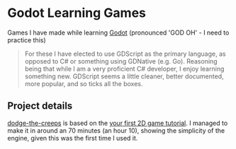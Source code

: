 # Godot Learning Games

Games I have made while learning [Godot](https://godotengine.org/) (pronounced 'GOD OH' - I need to practice this)

> For these I have elected to use GDScript as the primary language, as opposed to C# or something using GDNative (e.g. Go). Reasoning being that while I am a very proficient C# developer, I enjoy learning something new. GDScript seems a little cleaner, better documented, more popular, and so ticks all the boxes.

## Project details

[dodge-the-creeps](./dodge-the-creeps/) is based on the [your first 2D game tutorial](https://docs.godotengine.org/en/stable/getting_started/first_2d_game/index.html). I managed to make it in around an 70 minutes (an hour 10), showing the simplicity of the engine, given this was the first time I used it.